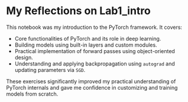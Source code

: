 # My Reflections on Lab1_intro

This notebook was my introduction to the PyTorch framework. It covers:

- Core functionalities of PyTorch and its role in deep learning.
- Building models using built-in layers and custom modules.
- Practical implementation of forward passes using object-oriented design.
- Understanding and applying backpropagation using `autograd` and updating parameters via `SGD`.

These exercises significantly improved my practical understanding of PyTorch internals and gave me confidence in customizing and training models from scratch.
